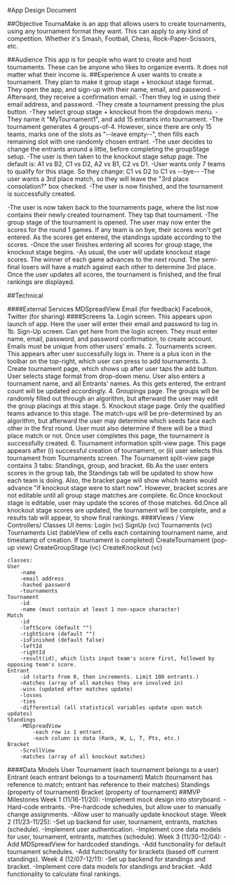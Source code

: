 #App Design Document


##Objective
TournaMake is an app that allows users to create tournaments, using any tournament format they want.
This can apply to any kind of competition. Whether it's Smash, Football, Chess, Rock-Paper-Scissors, etc.

##Audience
This app is for people who want to create and host tournaments.
These can be anyone who likes to organize events. It does not matter what their income is.
##Experience
A user wants to create a tournament. They plan to make it group stage + knockout stage format. They open the app, and sign-up with their name, email, and password.
-Afterward, they receive a confirmation email.
-Then they log in using their email address, and password.
-They create a tournament pressing the plus button.
-They select group stage + knockout from the dropdown menu.
-They name it "MyTournament1", and add 15 entrants into tournament.
-The tournament generates 4 groups-of-4. However, since there are only 15 teams, marks one of the slots as "--leave empty--", then fills each remaining slot with one randomly chosen entrant.
-The user decides to change the entrants around a little, before completing the groupStage setup.
-The user is then taken to the knockout stage setup page. The default is:
A1 vs B2, C1 vs D2, A2 vs B1, C2 vs D1.
-User wants only 7 teams to qualify for this stage. So they change:
C1 vs D2
to
C1 vs --bye--
-The user wants a 3rd place match, so they will leave the "3rd place consolation?" box checked.
-The user is now finished, and the tournament is successfully created.

-The user is now taken back to the tournaments page, where the list now contains their newly created tournament. They tap that tournament.
-The group stage of the tournament is opened. The user may now enter the scores for the round 1 games. If any team is on bye, their scores won't get entered.
As the scores get entered, the standings update according to the scores.
-Once the user finishes entering all scores for group stage, the knockout stage begins.
-As usual, the user will update knockout stage scores. The winner of each game advances to the next round. The semi-final losers will have a match against each other to determine 3rd place.
Once the user updates all scores, the tournament is finished, and the final rankings are displayed.

##Technical

####External Services
	MDSpreadView
	Email (for feedback)
	Facebook, Twitter (for sharing)
####Screens
	1a. Login screen. This appears upon launch of app. Here the user will enter their email and password to log in.
	1b. Sign-Up screen. Can get here from the login screen. They must enter name, email, password, and password confirmation, to create account. Emails must be unique from other users' emails.
	2. Tournaments screen. This appears after user successfully logs in. There is a plus icon in the toolbar on the top-right, which user can press to add tournaments.
	3. Create tournament page, which shows up after user taps the add button. User selects stage format from drop-down menu. User also enters a tournament name, and all Entrants' names.
	As this gets entered, the entrant count will be updated accordingly.
	4. Groupings page. The groups will be randomly filled out through an algorithm, but afterward the user may edit the group placings at this stage.
	5. Knockout stage page. Only the qualified teams advance to this stage. The match-ups will be pre-determined by an algorithm, but afterward the user may determine which seeds face each other in the first round.
	User must also determine if there will be a third place match or not.
	Once user completes this page, the tournament is successfully created.
	6. Tournament information split-view page. This page appears after (i) successful creation of tournament, or (ii) user selects this tournament from Tournaments screen.
	The Tournament split-view page contains 3 tabs: Standings, group, and bracket.
	6b.As the user enters scores in the group tab, the Standings tab will be updated to show how each team is doing. Also, the bracket page will show which teams would advance "if knockout stage were to start now". However, bracket scores are not editable until all group stage matches are complete.
	6c.Once knockout stage is editable, user may update the scores of those matches.
	6d.Once all knockout stage scores are updated, the tournament will be complete, and a results tab will appear, to show final rankings.
####Views / View Controllers/ Classes
	UI items:
	Login (vc)
	SignUp (vc)
	Tournaments (vc)
		Tournaments List (tableView of cells each containing tournament name, and timestamp of creation. If tournament is completed)
	CreateTournament (pop-up view)
	CreateGroupStage (vc)
	CreateKnockout (vc)

	classes:
	User
		-name
		-email address
		-hashed password
		-tournaments
	Tournament
		-id
		-name (must contain at least 1 non-space character)
	Match
		-id
		-leftScore (default "")
		-rightScore (default "")
		-isFinished (default false)
		-leftId
		-rightId
		-result(id), which lists input team's score first, followed by opposing team's score.
	Entrant
		-id (starts from 0, then increments. Limit 100 entrants.)
		-matches (array of all matches they are involved in)
		-wins (updated after matches update)
		-losses
		-ties
		-differential (all statistical variables update upon match updates)
	Standings
		-MDSpreadView
			-each row is 1 entrant.
			-each column is data (Rank, W, L, T, Pts, etc.)
	Bracket
		-ScrollView
		-matches (array of all knockout matches)

####Data Models
	User
	Tournament (each tournament belongs to a user)
	Entrant (each entrant belongs to a tournament)
	Match (tournament has reference to match; entrant has reference to their matches)
	Standings (property of tournament)
	Bracket (property of tournament)
##MVP Milestones
	Week 1 (11/16-11/20):
		-Implement mock design into storyboard.
		-Hard-code entrants.
		-Pre-hardcode schedules, but allow user to manually change assignments.
		-Allow user to manually update knockout stage.
	Week 2 (11/23-11/25):
		-Set up backend for user, tournament, entrants, matches (schedule).
		-Implement user authentication.
		-Implement core data models for user, tournament, entrants, matches (schedule).
	Week 3 (11/30-12/04):
		-Add MDSpreadView for hardcoded standings.
		-Add functionality for default tournament schedules.
		-Add functionality for brackets (based off current standings).
	Week 4 (12/07-12/11):
		-Set up backend for standings and bracket.
		-Implement core data models for standings and bracket.
		-Add functionality to calculate final rankings.